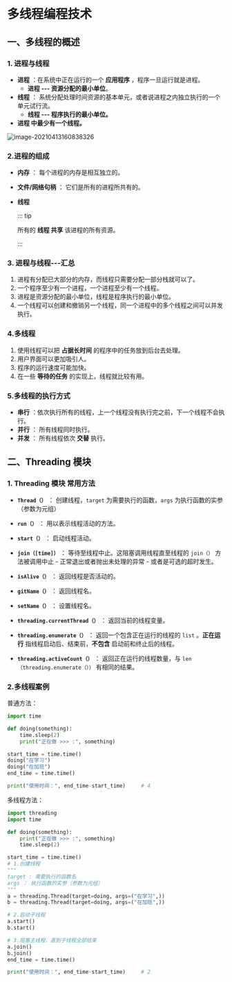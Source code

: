 # 多线程编程技术

## 一、多线程的概述

### 1. 进程与线程

-   **进程** ：在系统中正在运行的一个 **应用程序** ，程序一旦运行就是进程。
    -   **进程 --- 资源分配的最小单位**。
-   **线程** ： 系统分配处理时间资源的基本单元，或者说进程之内独立执行的一个单元试行流。
    -   **线程 --- 程序执行的最小单位。**
-   **进程 中最少有一个线程。**

![image-20210413160838326](https://i.loli.net/2021/04/13/LFuEla7WZshNm6K.png)

### 2.进程的组成

-   **内存** ： 每个进程的内存是相互独立的。

-   **文件/网络句柄** ： 它们是所有的进程所共有的。

-   **线程**

    ::: tip

    所有的 **线程 共享** 该进程的所有资源。 

    :::

### 3. 进程与线程---汇总

1.  进程有分配已大部分的内存，而线程只需要分配一部分栈就可以了。
2.  一个程序至少有一个进程，一个进程至少有一个线程。
3.  进程是资源分配的最小单位，线程是程序执行的最小单位。
4.  一个线程可以创建和撤销另一个线程，同一个进程中的多个线程之间可以并发执行。

### 4.多线程

1.  使用线程可以把 **占据长时间** 的程序中的任务放到后台去处理。
2.  用户界面可以更加吸引人。
3.  程序的运行速度可能加快。
4.  在一些 **等待的任务** 的实现上，线程就比较有用。

### 5.多线程的执行方式

-   **串行** ：依次执行所有的线程，上一个线程没有执行完之前，下一个线程不会执行。
-   **并行** ： 所有线程同时执行。
-   **并发** ： 所有线程依次 **交替** 执行。

## 二、Threading 模块

### 1. Threading 模块 常用方法

-   **`Thread（）`** ： 创建线程，`target` 为需要执行的函数，`args` 为执行函数的实参（参数为元组）

-   **`run（）`** ： 用以表示线程活动的方法。
-   **`start（）`** ： 启动线程活动。
-   **`join（[time]）`** ： 等待至线程中止。这阻塞调用线程直至线程的 `join（）` 方法被调用中止 - 正常退出或者抛出未处理的异常 - 或者是可选的超时发生。
-   **`isAlive（）`** ： 返回线程是否活动的。
-   **`gitName（）`** ： 返回线程名。
-   **`setName（）`** ： 设置线程名。
-   **`threading.currentThread（）`** ： 返回当前的线程变量。
-   **`threading.enumerate（）`** ： 返回一个包含正在运行的线程的 `list` 。**正在运行** 指线程启动后、结束前，**不包含** 启动前和终止后的线程。
-   **`threading.activeCount（）`** ： 返回正在运行的线程数量，与 `len（threading.enumerate（））` 有相同的结果。

### 2.多线程案例

普通方法：

```python
import time

def doing(something):
    time.sleep(2)
    print("正在做 >>> :", something)

start_time = time.time()
doing("在学习")
doing("在加班")
end_time = time.time()

print("使用时间：", end_time-start_time)		# 4
```

多线程方法：

```python
import threading
import time

def doing(something):
    print("正在做 >>> :", something)
    time.sleep(2)

start_time = time.time()
# 1.创建线程
"""
target : 需要执行的函数名
args ： 执行函数的实参（参数为元组）
"""
a = threading.Thread(target=doing, args=("在学习",))
b = threading.Thread(target=doing, args=("在加班",))

# 2.启动子线程
a.start()
b.start()

# 3.阻塞主线程，直到子线程全部结束
a.join()
b.join()
end_time = time.time()

print("使用时间：", end_time-start_time)		# 2
```

